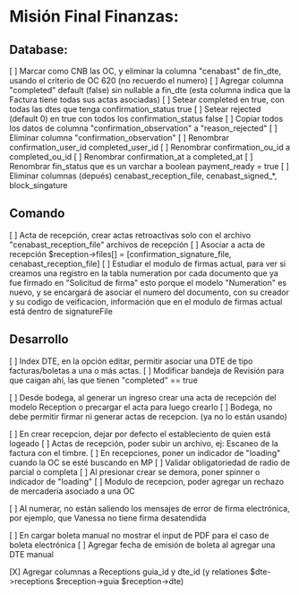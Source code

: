 # Misión Final Finanzas:
## Database:
[ ] Marcar como CNB las OC, y eliminar la columna "cenabast" de fin_dte, usando el criterio de OC 620 (no recuerdo el numero)
[ ] Agregar columna "completed" default (false) sin nullable a fin_dte (esta columna indica que la Factura tiene todas sus actas asociadas)
[ ] Setear completed en true, con todas las dtes que tenga confirmation_status true
[ ] Setear rejected (default 0) en true con todos los confirmation_status false
[ ] Copiar todos los datos de columna "confirmation_observation" a "reason_rejected"
[ ] Eliminar columna "confirmation_observation"
[ ] Renombrar confirmation_user_id completed_user_id
[ ] Renombrar confirmation_ou_id a completed_ou_id
[ ] Renombrar confirmation_at a completed_at
[ ] Renombrar fin_status que es un varchar a boolean payment_ready = true
[ ] Eliminar columnas (depués) cenabast_reception_file, cenabast_signed_*, block_singature

## Comando
[ ] Acta de recepción, crear actas retroactivas solo con el archivo "cenabast_reception_file" archivos de recepción
[ ] Asociar a acta de recepción $reception->files[] = [confirmation_signature_file, cenabast_reception_file]
[ ] Estudiar el modulo de firmas actual, para ver si creamos una registro en la tabla numeration por cada documento que ya fue firmado en "Solicitud de firma"
    esto porque el modelo "Numeration" es nuevo, y se encargará de asociar el numero del documento, con su creador y su codigo de veificacion,
    información que en el modulo de firmas actual está dentro de signatureFile

## Desarrollo
[ ] Index DTE, en la opción editar, permitir asociar una DTE de tipo facturas/boletas a una o más actas.
[ ] Modificar bandeja de Revisión para que caigan ahí, las que tienen "completed" == true

[ ] Desde bodega, al generar un ingreso crear una acta de recepción del modelo Reception o precargar el acta para luego crearlo
[ ] Bodega, no debe permitir firmar ni generar actas de recepcion. (ya no lo están usando)

[ ] En crear recepcion, dejar por defecto el estableciento de quien está logeado
[ ] Actas de recepción, poder subir un archivo, ej: Escaneo de la factura con el timbre.
[ ] En recepciones, poner un indicador de "loading" cuando la OC se esté buscando en MP
[ ] Validar obligatoriedad de radio de parcial o completa
[ ] Al presionar crear se demora, poner spinner o indicador de "loading"
[ ] Modulo de recepcion, poder agregar un rechazo de mercaderia asociado a una OC

[ ] Al numerar, no están saliendo los mensajes de error de firma electrónica, por ejemplo, que Vanessa no tiene firma desatendida

[ ] En cargar boleta manual no mostrar el input de PDF para el caso de boleta electrónica
[ ] Agregar fecha de emisión de boleta al agregar una DTE manual

[X] Agregar columnas a Receptions guia_id y dte_id (y relationes $dte->receptions $reception->guia $reception->dte)